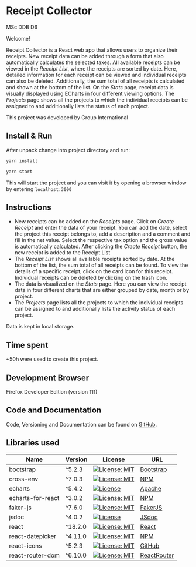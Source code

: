 
# Receipt Collector
MSc DDB D6

Welcome!

Receipt Collector is a React web app that allows users to organize their receipts. New receipt data can be added through a form that also automatically calculates the selected taxes. All available receipts can be viewed in the *Receipt List*, where the receipts are sorted by date. Here, detailed information for each receipt can be viewed and individual receipts can also be deleted. Additionally, the sum total of all receipts is calculated and shown at the bottom of the list. On the *Stats* page, receipt data is visually displayed using ECharts in four different viewing options. The *Projects* page shows all the projects to which the individual receipts can be assigned to and additionally lists the status of each project.

This project was developed by Group International


## Install & Run
After unpack change into project directory and run:


```bash
yarn install
```

```bash
yarn start
```
This will start the project and you can visit it by opening a browser window by entering ```localhost:3000```


## Instructions
* New receipts can be added on the *Receipts* page. Click on *Create Receipt* and enter the data of your receipt. You can add the date, select the project this receipt belongs to, add a description and a comment and fill in the net value. Select the respective tax option and the gross value is automatically calculated. After clicking the *Create Receipt* button, the new receipt is added to the Receipt List
* The *Receipt List* shows all available receipts sorted by date. At the bottom of the list, the sum total of all receipts can be found. To view the details of a specific receipt, click on the card icon for this receipt. Individual receipts can be deleted by clicking on the trash icon.
* The data is visualized on the *Stats* page. Here you can view the receipt data in four different charts that are either grouped by date, month or by project.
* The *Projects* page lists all the projects to which the individual receipts can be assigned to and additionally lists the activity status of each project.

Data is kept in local storage.


## Time spent
~50h were used to create this project.


## Development Browser
Firefox Developer Edition (version 111)

## Code and Documentation
Code, Versioning and Documentation can be found on [GitHub](https://github.com/iham/MSC_DDB_D6_Abgabe).

## Libraries used
| Name              | Version | License                                                                                                            | URL                                                     |
|-------------------|---------|--------------------------------------------------------------------------------------------------------------------|---------------------------------------------------------|
| bootstrap         | ^5.2.3  | [![License: MIT](https://img.shields.io/badge/License-MIT-yellow.svg)](https://opensource.org/licenses/MIT)        | [Bootstrap](https://getbootstrap.com/)                  |
| cross-env         | ^7.0.3  | [![License: MIT](https://img.shields.io/badge/License-MIT-yellow.svg)](https://opensource.org/licenses/MIT)        | [NPM](https://www.npmjs.com/package/cross-env)          |
| echarts           | ^5.4.2  | [![License](https://img.shields.io/badge/License-Apache_2.0-blue.svg)](https://opensource.org/licenses/Apache-2.0) | [Apache](https://echarts.apache.org/en/index.html)      |
| echarts-for-react | ^3.0.2  | [![License: MIT](https://img.shields.io/badge/License-MIT-yellow.svg)](https://opensource.org/licenses/MIT)        | [NPM](https://www.npmjs.com/package/echarts-for-react)  |
| faker-js          | ^7.6.0  | [![License: MIT](https://img.shields.io/badge/License-MIT-yellow.svg)](https://opensource.org/licenses/MIT)        | [FakerJS](https://fakerjs.dev/)                         |
| jsdoc             | ^4.0.2  | [![License](https://img.shields.io/badge/License-Apache_2.0-blue.svg)](https://opensource.org/licenses/Apache-2.0) | [JSdoc](https://jsdoc.app/)                             |
| react             | ^18.2.0 | [![License: MIT](https://img.shields.io/badge/License-MIT-yellow.svg)](https://opensource.org/licenses/MIT)        | [React](https://react.dev/)                             |
| react-datepicker  | ^4.11.0 | [![License: MIT](https://img.shields.io/badge/License-MIT-yellow.svg)](https://opensource.org/licenses/MIT)        | [NPM](https://www.npmjs.com/package/react-datepicker)   |
| react-icons       | ^5.2.3  | [![License: MIT](https://img.shields.io/badge/License-MIT-yellow.svg)](https://opensource.org/licenses/MIT)        | [GitHub](https://react-icons.github.io/react-icons/)    |
| react-router-dom  | ^6.10.0 | [![License: MIT](https://img.shields.io/badge/License-MIT-yellow.svg)](https://opensource.org/licenses/MIT)        | [ReactRouter](https://reactrouter.com/en/main)          |
